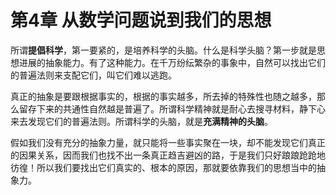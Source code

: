 # 第4章 从数学问题说到我们的思想



所谓**提倡科学**，第一要紧的，是培养科学的头脑。什么是科学头脑？第一步就是思想进展的抽象能力。有了这种能力。在千万纷纭繁杂的事象中，自然可以找出它们的普遍法则来支配它们，叫它们难以逃跑。

真正的抽象是要跟根据事实的，根据的事实越多，所去掉的特殊性也随之越多，那么留存下来的共通性自然越是普遍了。所谓科学精神就是耐心去搜寻材料，静下心来去发现它们的普遍法则。所谓科学的头脑，就是**充满精神的头脑**。

假如我们没有充分的抽象力量，就只能将一些事实聚在一块，却不能发现它们真正的因果关系，因而我们也找不出一条真正趋吉避凶的路，于是我们只好踉踉跄跄地彷徨！所以我们要找出它们真实的、根本的原因，那就要依靠我们的思想当中的抽象力。